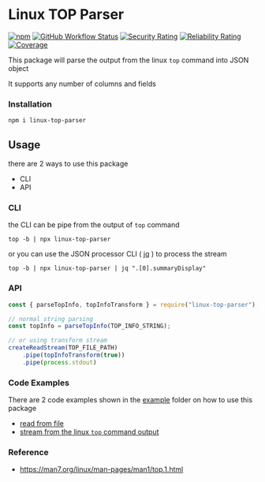 # Linux TOP Parser

[![npm][npm-shield]][npm-url]
[![GitHub Workflow Status][github-workflow-shield]][github-workflow-url]
[![Security Rating][security-shield]][security-url]
[![Reliability Rating][reliability-shield]][reliability-url]
[![Coverage][coverage-shield]][coverage-url]

This package will parse the output from the linux `top` command into JSON object

It supports any number of columns and fields

### Installation

```
npm i linux-top-parser
```

## Usage

there are 2 ways to use this package
- CLI
- API


### CLI

the CLI can be pipe from the output of `top` command

```
top -b | npx linux-top-parser
```
or you can use the JSON processor CLI ( [jq](https://github.com/stedolan/jq) ) to process the stream

```
top -b | npx linux-top-parser | jq ".[0].summaryDisplay"
```


### API


```js
const { parseTopInfo, topInfoTransform } = require("linux-top-parser");

// normal string parsing
const topInfo = parseTopInfo(TOP_INFO_STRING);

// or using transform stream
createReadStream(TOP_FILE_PATH)
    .pipe(topInfoTransform(true))
    .pipe(process.stdout)

```

### Code Examples

There are 2 code examples shown in the [example](https://github.com/sweetim/linux-top-parser/tree/master/example) folder on how to use this package
- [read from file](https://github.com/sweetim/linux-top-parser/blob/master/example/read-from-file.ts)
- [stream from the linux `top` command output](https://github.com/sweetim/linux-top-parser/blob/master/example/stream-from-top-command.ts)


### Reference
- https://man7.org/linux/man-pages/man1/top.1.html


<!-- MARKDOWN LINKS & IMAGES -->
<!-- https://www.markdownguide.org/basic-syntax/#reference-style-links -->
[npm-shield]: https://img.shields.io/npm/v/linux-top-parser?label=linux-top-parser
[npm-url]: https://www.npmjs.com/package/linux-top-parser
[github-workflow-shield]: https://img.shields.io/github/actions/workflow/status/sweetim/linux-top-parser/build-and-test.yml
[github-workflow-url]: https://github.com/sweetim/linux-top-parser/actions/workflows/build-and-test.yml
[security-shield]: https://sonarcloud.io/api/project_badges/measure?project=sweetim_linux-top-parser&metric=security_rating
[security-url]: https://sonarcloud.io/summary/new_code?id=sweetim_linux-top-parser
[reliability-shield]: https://sonarcloud.io/api/project_badges/measure?project=sweetim_linux-top-parser&metric=reliability_rating
[reliability-url]: https://sonarcloud.io/summary/new_code?id=sweetim_linux-top-parser
[coverage-shield]: https://sonarcloud.io/api/project_badges/measure?project=sweetim_linux-top-parser&metric=coverage
[coverage-url]: https://sonarcloud.io/summary/new_code?id=sweetim_linux-top-parser
